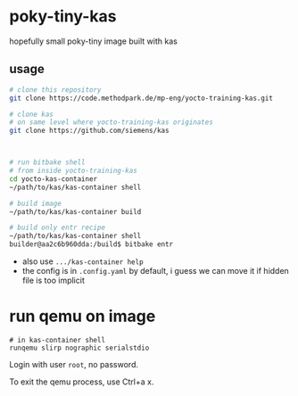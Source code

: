 # poky-tiny-kas

hopefully small poky-tiny image built with kas

## usage

```sh
# clone this repository
git clone https://code.methodpark.de/mp-eng/yocto-training-kas.git

# clone kas
# on same level where yocto-training-kas originates
git clone https://github.com/siemens/kas



# run bitbake shell
# from inside yocto-training-kas
cd yocto-kas-container
~/path/to/kas/kas-container shell

# build image
~/path/to/kas/kas-container build

# build only entr recipe
~/path/to/kas/kas-container shell
builder@aa2c6b960dda:/build$ bitbake entr
```

 - also use `.../kas-container help`
 - the config is in `.config.yaml` by default, i guess we can move it if
   hidden file is too implicit


# run qemu on image

```
# in kas-container shell
runqemu slirp nographic serialstdio
```

Login with user `root`, no password.

To exit the qemu process, use Ctrl+a x.

